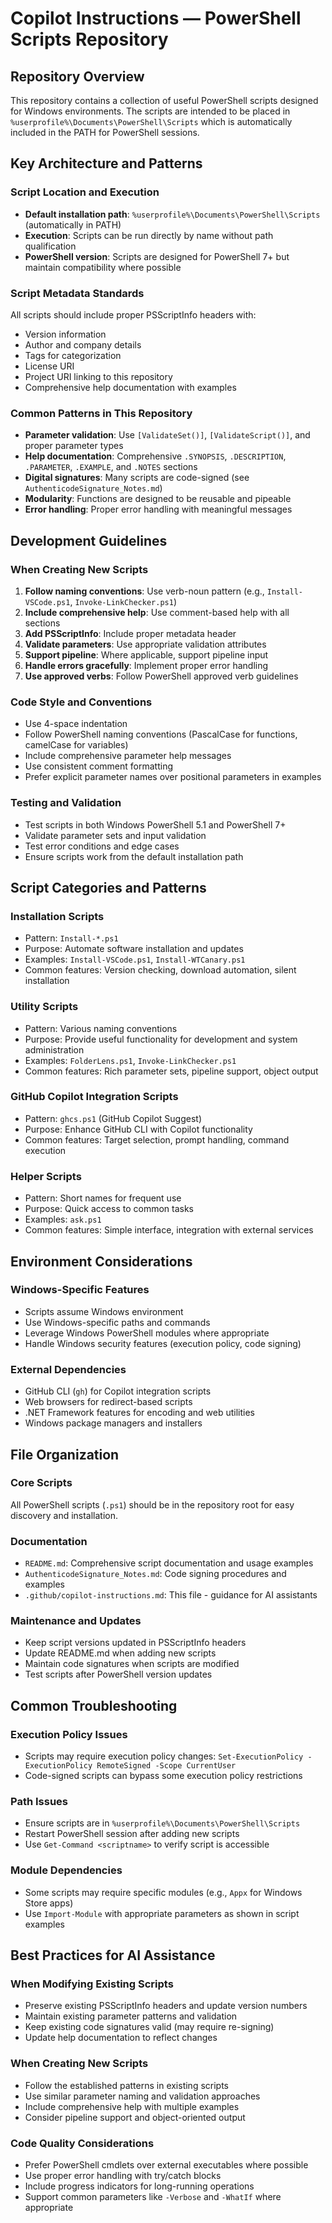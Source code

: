 # Copilot Instructions — PowerShell Scripts Repository

## Repository Overview
This repository contains a collection of useful PowerShell scripts designed for Windows environments. The scripts are intended to be placed in `%userprofile%\Documents\PowerShell\Scripts` which is automatically included in the PATH for PowerShell sessions.

## Key Architecture and Patterns

### Script Location and Execution
- **Default installation path**: `%userprofile%\Documents\PowerShell\Scripts` (automatically in PATH)
- **Execution**: Scripts can be run directly by name without path qualification
- **PowerShell version**: Scripts are designed for PowerShell 7+ but maintain compatibility where possible

### Script Metadata Standards
All scripts should include proper PSScriptInfo headers with:
- Version information
- Author and company details
- Tags for categorization
- License URI
- Project URI linking to this repository
- Comprehensive help documentation with examples

### Common Patterns in This Repository
- **Parameter validation**: Use `[ValidateSet()]`, `[ValidateScript()]`, and proper parameter types
- **Help documentation**: Comprehensive `.SYNOPSIS`, `.DESCRIPTION`, `.PARAMETER`, `.EXAMPLE`, and `.NOTES` sections
- **Digital signatures**: Many scripts are code-signed (see `AuthenticodeSignature_Notes.md`)
- **Modularity**: Functions are designed to be reusable and pipeable
- **Error handling**: Proper error handling with meaningful messages

## Development Guidelines

### When Creating New Scripts
1. **Follow naming conventions**: Use verb-noun pattern (e.g., `Install-VSCode.ps1`, `Invoke-LinkChecker.ps1`)
2. **Include comprehensive help**: Use comment-based help with all sections
3. **Add PSScriptInfo**: Include proper metadata header
4. **Validate parameters**: Use appropriate validation attributes
5. **Support pipeline**: Where applicable, support pipeline input
6. **Handle errors gracefully**: Implement proper error handling
7. **Use approved verbs**: Follow PowerShell approved verb guidelines

### Code Style and Conventions
- Use 4-space indentation
- Follow PowerShell naming conventions (PascalCase for functions, camelCase for variables)
- Include comprehensive parameter help messages
- Use consistent comment formatting
- Prefer explicit parameter names over positional parameters in examples

### Testing and Validation
- Test scripts in both Windows PowerShell 5.1 and PowerShell 7+
- Validate parameter sets and input validation
- Test error conditions and edge cases
- Ensure scripts work from the default installation path

## Script Categories and Patterns

### Installation Scripts
- Pattern: `Install-*.ps1`
- Purpose: Automate software installation and updates
- Examples: `Install-VSCode.ps1`, `Install-WTCanary.ps1`
- Common features: Version checking, download automation, silent installation

### Utility Scripts
- Pattern: Various naming conventions
- Purpose: Provide useful functionality for development and system administration
- Examples: `FolderLens.ps1`, `Invoke-LinkChecker.ps1`
- Common features: Rich parameter sets, pipeline support, object output

### GitHub Copilot Integration Scripts
- Pattern: `ghcs.ps1` (GitHub Copilot Suggest)
- Purpose: Enhance GitHub CLI with Copilot functionality
- Common features: Target selection, prompt handling, command execution

### Helper Scripts
- Pattern: Short names for frequent use
- Purpose: Quick access to common tasks
- Examples: `ask.ps1`
- Common features: Simple interface, integration with external services

## Environment Considerations

### Windows-Specific Features
- Scripts assume Windows environment
- Use Windows-specific paths and commands
- Leverage Windows PowerShell modules where appropriate
- Handle Windows security features (execution policy, code signing)

### External Dependencies
- GitHub CLI (`gh`) for Copilot integration scripts
- Web browsers for redirect-based scripts
- .NET Framework features for encoding and web utilities
- Windows package managers and installers

## File Organization

### Core Scripts
All PowerShell scripts (`.ps1`) should be in the repository root for easy discovery and installation.

### Documentation
- `README.md`: Comprehensive script documentation and usage examples
- `AuthenticodeSignature_Notes.md`: Code signing procedures and examples
- `.github/copilot-instructions.md`: This file - guidance for AI assistants

### Maintenance and Updates
- Keep script versions updated in PSScriptInfo headers
- Update README.md when adding new scripts
- Maintain code signatures when scripts are modified
- Test scripts after PowerShell version updates

## Common Troubleshooting

### Execution Policy Issues
- Scripts may require execution policy changes: `Set-ExecutionPolicy -ExecutionPolicy RemoteSigned -Scope CurrentUser`
- Code-signed scripts can bypass some execution policy restrictions

### Path Issues
- Ensure scripts are in `%userprofile%\Documents\PowerShell\Scripts`
- Restart PowerShell session after adding new scripts
- Use `Get-Command <scriptname>` to verify script is accessible

### Module Dependencies
- Some scripts may require specific modules (e.g., `Appx` for Windows Store apps)
- Use `Import-Module` with appropriate parameters as shown in script examples

## Best Practices for AI Assistance

### When Modifying Existing Scripts
- Preserve existing PSScriptInfo headers and update version numbers
- Maintain existing parameter patterns and validation
- Keep existing code signatures valid (may require re-signing)
- Update help documentation to reflect changes

### When Creating New Scripts
- Follow the established patterns in existing scripts
- Use similar parameter naming and validation approaches
- Include comprehensive help with multiple examples
- Consider pipeline support and object-oriented output

### Code Quality Considerations
- Prefer PowerShell cmdlets over external executables where possible
- Use proper error handling with try/catch blocks
- Include progress indicators for long-running operations
- Support common parameters like `-Verbose` and `-WhatIf` where appropriate